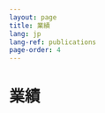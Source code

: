 ```yaml
---
layout: page
title: 業績
lang: jp
lang-ref: publications
page-order: 4
---
```


# 業績
<script src="https://bibbase.org/show?bib=https%3A%2F%2Fapi.zotero.org%2Fusers%2F2805047%2Fcollections%2FICBS3JG5%2Fitems%3Fkey%3Dvu5JAgEl9brxvxihKOTCpenn%26format%3Dbibtex%26limit%3D100&jsonp=1&css=self&theme=default&group0=type&sort=-year&owner=Kashino"></script>